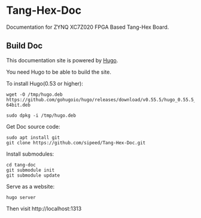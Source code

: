 # Tang-Hex-Doc

Documentation for ZYNQ XC7Z020 FPGA Based Tang-Hex Board.

## Build Doc


This documentation site is powered by [Hugo](https://gohugo.io/).

You need Hugo to be able to build the site.

To install Hugo(0.53 or higher):

```
wget -O /tmp/hugo.deb https://github.com/gohugoio/hugo/releases/download/v0.55.5/hugo_0.55.5_Linux-64bit.deb

sudo dpkg -i /tmp/hugo.deb
```

Get Doc source code:
```
sudo apt install git 
git clone https://github.com/sipeed/Tang-Hex-Doc.git
```

Install submodules:

```
cd tang-doc
git submodule init
git submodule update
```

Serve as a website:

```
hugo server
```

Then visit http://localhost:1313